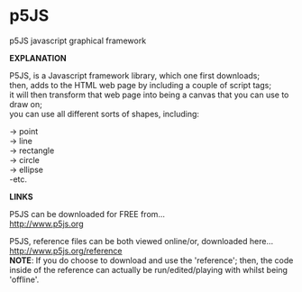 # p5JS
p5JS javascript graphical framework  

**EXPLANATION**

P5JS, is a Javascript framework library, which one  first downloads;   
then, adds to the HTML web page by including a couple of script tags;  
it will then transform that web page into being a canvas that you can use to draw on;  
you can use all different sorts of shapes, including:     

-> point  
-> line  
-> rectangle  
-> circle  
-> ellipse  
-etc.  

**LINKS**

P5JS can be downloaded for FREE from...  
http://www.p5js.org  

P5JS, reference files can be both viewed online/or, downloaded here...    
http://www.p5js.org/reference  
**NOTE**: If you do choose to download and use the 'reference'; then, the code inside of the reference can actually be run/edited/playing with whilst being 'offline'.



